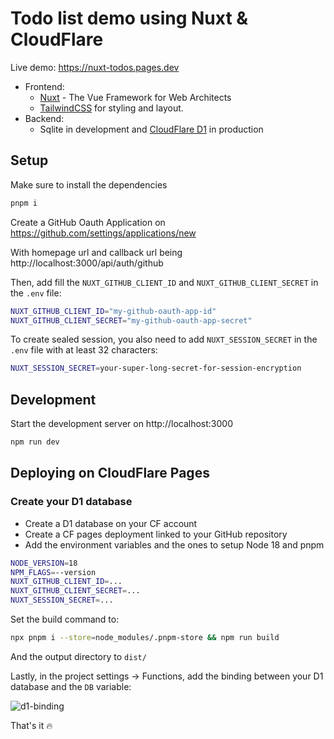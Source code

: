 # Todo list demo using Nuxt & CloudFlare

Live demo: https://nuxt-todos.pages.dev

- Frontend:
  - [Nuxt](https://nuxt.com/) - The Vue Framework for Web Architects
  - [TailwindCSS](https://tailwindcss.com/) for styling and layout.
- Backend:
  - Sqlite in development and [CloudFlare D1](https://developers.cloudflare.com/d1/) in production

## Setup

Make sure to install the dependencies

```bash
pnpm i
```

Create a GitHub Oauth Application on https://github.com/settings/applications/new

With homepage url and callback url being http://localhost:3000/api/auth/github

Then, add fill the `NUXT_GITHUB_CLIENT_ID` and `NUXT_GITHUB_CLIENT_SECRET` in the `.env` file:

```bash
NUXT_GITHUB_CLIENT_ID="my-github-oauth-app-id"
NUXT_GITHUB_CLIENT_SECRET="my-github-oauth-app-secret"
```

To create sealed session, you also need to add `NUXT_SESSION_SECRET` in the `.env` file with at least 32 characters:

```bash
NUXT_SESSION_SECRET=your-super-long-secret-for-session-encryption
```

## Development

Start the development server on http://localhost:3000

```bash
npm run dev
```

## Deploying on CloudFlare Pages

### Create your D1 database

- Create a D1 database on your CF account
- Create a CF pages deployment linked to your GitHub repository
- Add the environment variables and the ones to setup Node 18 and pnpm

```bash
NODE_VERSION=18
NPM_FLAGS=--version
NUXT_GITHUB_CLIENT_ID=...
NUXT_GITHUB_CLIENT_SECRET=...
NUXT_SESSION_SECRET=...
```

Set the build command to:

```bash
npx pnpm i --store=node_modules/.pnpm-store && npm run build
```

And the output directory to `dist/`

Lastly, in the project settings -> Functions, add the binding between your D1 database and the `DB` variable:

![d1-binding](https://user-images.githubusercontent.com/904724/236021974-d77dfda6-4eb7-4094-ae36-479be73ec35f.png)

That's it :fire: